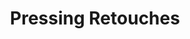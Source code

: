 ---
title: "Pressing Retouches"
url: /champigny-sur-marne/pressing-retouches/
shop: blanchisserie
---